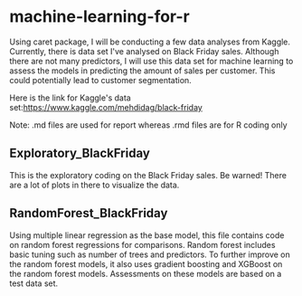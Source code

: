 # machine-learning-for-r
Using caret package, I will be conducting a few data analyses from Kaggle. Currently, there is data set I've analysed on Black Friday sales. Although there are not many predictors, I will use this data set for machine learning to assess the models in predicting the amount of sales per customer. This could potentially lead to customer segmentation.

Here is the link for Kaggle's data set:https://www.kaggle.com/mehdidag/black-friday

Note: .md files are used for report whereas .rmd files are for R coding only

## Exploratory_BlackFriday
This is the exploratory coding on the Black Friday sales. Be warned! There are a lot of plots in there to visualize the data.

## RandomForest_BlackFriday
Using multiple linear regression as the base model, this file contains code on random forest regressions for comparisons. Random forest includes basic tuning such as number of trees and predictors. To further improve on the random forest models, it also uses gradient boosting and XGBoost on the random forest models. Assessments on these models are based on a test data set. 
